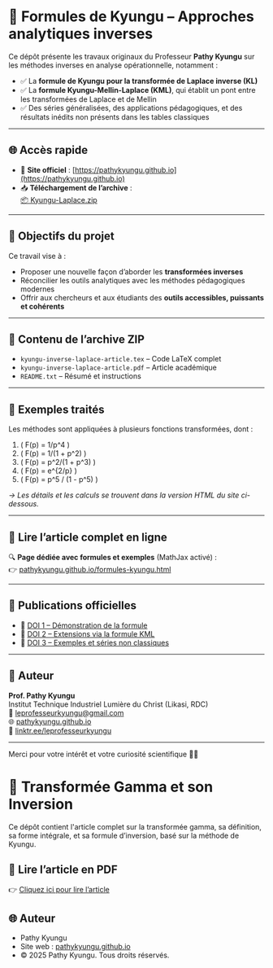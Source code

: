 # 📘 Formules de Kyungu – Approches analytiques inverses

Ce dépôt présente les travaux originaux du Professeur **Pathy Kyungu** sur les méthodes inverses en analyse opérationnelle, notamment :

- ✅ La **formule de Kyungu pour la transformée de Laplace inverse (KL)**
- ✅ La **formule Kyungu-Mellin-Laplace (KML)**, qui établit un pont entre les transformées de Laplace et de Mellin
- ✅ Des séries généralisées, des applications pédagogiques, et des résultats inédits non présents dans les tables classiques

---

## 🌐 Accès rapide

- 🔗 **Site officiel** : [https://pathykyungu.github.io](https://pathykyungu.github.io)
- 📥 **Téléchargement de l’archive** :  
  [📦 Kyungu-Laplace.zip](./Kyungu-Laplace.zip)

---

## 🧠 Objectifs du projet

Ce travail vise à :

- Proposer une nouvelle façon d’aborder les **transformées inverses**
- Réconcilier les outils analytiques avec les méthodes pédagogiques modernes
- Offrir aux chercheurs et aux étudiants des **outils accessibles, puissants et cohérents**

---

## 📄 Contenu de l’archive ZIP

- `kyungu-inverse-laplace-article.tex` – Code LaTeX complet
- `kyungu-inverse-laplace-article.pdf` – Article académique
- `README.txt` – Résumé et instructions

---

## 🧪 Exemples traités

Les méthodes sont appliquées à plusieurs fonctions transformées, dont :

1. \( F(p) = 1/p^4 \)
2. \( F(p) = 1/(1 + p^2) \)
3. \( F(p) = p^2/(1 + p^3) \)
4. \( F(p) = e^{2/p} \)
5. \( F(p) = p^5 / (1 - p^5) \)

*→ Les détails et les calculs se trouvent dans la version HTML du site ci-dessous.*

---

## 📘 Lire l’article complet en ligne

🔍 **Page dédiée avec formules et exemples** (MathJax activé) :  
👉 [pathykyungu.github.io/formules-kyungu.html](https://pathykyungu.github.io/formules-kyungu.html)

---

## 🔗 Publications officielles

- 📌 [DOI 1 – Démonstration de la formule](https://doi.org/10.5281/zenodo.15719813)
- 📌 [DOI 2 – Extensions via la formule KML](https://doi.org/10.5281/zenodo.15778235)
- 📌 [DOI 3 – Exemples et séries non classiques](https://doi.org/10.5281/zenodo.15754963)

---

## 👤 Auteur

**Prof. Pathy Kyungu**  
Institut Technique Industriel Lumière du Christ (Likasi, RDC)  
📧 [leprofesseurkyungu@gmail.com](mailto:leprofesseurkyungu@gmail.com)  
🌐 [pathykyungu.github.io](https://pathykyungu.github.io)  
🔗 [linktr.ee/leprofesseurkyungu](https://linktr.ee/leprofesseurkyungu)

---

Merci pour votre intérêt et votre curiosité scientifique 🙏🏽

# 📘 Transformée Gamma et son Inversion

Ce dépôt contient l'article complet sur la transformée gamma, sa définition, sa forme intégrale, et sa formule d’inversion, basé sur la méthode de Kyungu.

## 📄 Lire l’article en PDF

👉 [Cliquez ici pour lire l’article](transformee_gamma.pdf)

## 🌐 Auteur

- Pathy Kyungu  
- Site web : [pathykyungu.github.io](https://pathykyungu.github.io)  
- © 2025 Pathy Kyungu. Tous droits réservés.
